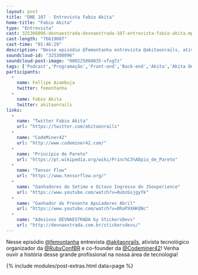 ```yaml
---
layout: post
title: "DNE 107 - Entrevista Fabio Akita"
home-title: "Fabio Akita"
type: "Entrevista"
cast: 325308096-devnaestrada-devnaestrada-107-entrevista-fabio-akita.mp3
cast-length: "76619007"
cast-time: "01:46:29"
description: "Nesse episódio @femontanha entrevista @akitaonrails, ativista tecnológico organizador da @RubyConfBR e co-founder da @Codeminer42! Venha ouvir a história desse grande profissional na nossa área de tecnologia! "
soundcloud-id: "325308096"
soundcloud-post-image: "000225068035-vfxg7z"
tags: ['Podcast','Programação','Front-end','Back-end','Akita','Akita On Rails','RoR','Ruby', 'Ruby on Rails', 'TensorFlow','Entrevista']
participants:
  -
    name: Fellipe Azambuja
    twitter: femontanha
  -
    name: Fabio Akita
    twitter: akitaonrails
links:
  -
    name: "Twitter Fabio Akita"
    url: "https://twitter.com/akitaonrails"
  -
    name: "CodeMiner42"
    url: "http://www.codeminer42.com/"
  -
    name: "Princípio de Pareto"
    url: "https://pt.wikipedia.org/wiki/Princ%C3%ADpio_de_Pareto"
  -
    name: "Tensor Flow"
    url: "https://www.tensorflow.org/"
  -
    name: "Ganhadores do Setimo e Oitavo Ingresso do JSexperience"
    url: "https://www.youtube.com/watch?v=8ubzGsjgyYk"
  -
    name: "Ganhador do Presente Apoiadores Abril"
    url: "https://www.youtube.com/watch?v=DRaPXXHKQNc"
  -
    name: "Adesivos DEVNAESTRADA by StickersDevs"
    url: "http://devnaestrada.com.br/stickersdevs/"
---
```


Nesse episódio [@femontanha](http://twitter.com/femontanha) entrevista [@akitaonrails](http://twitter.com/akitaonrails), ativista tecnológico organizador da [@RubyConfBR](http://twitter.com/RubyConfBR) e co-founder da [@Codeminer42](http://twitter.com/Codeminer42)! Venha ouvir a história desse grande profissional na nossa área de tecnologia!

{% include modules/post-extras.html data=page %}
